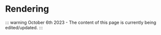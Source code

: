 # Rendering

::: warning
October 6th 2023 - The content of this page is currently being edited/updated.
:::